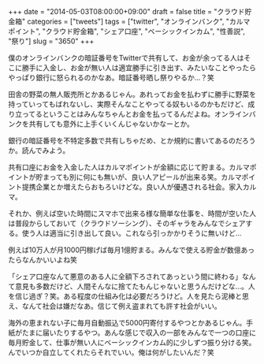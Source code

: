 +++
date = "2014-05-03T08:00:00+09:00"
draft = false
title = "クラウド貯金箱"
categories = ["tweets"]
tags = ["twitter", "オンラインバンク", "カルマポイント", "クラウド貯金箱", "シェア口座", "ベーシックインカム", "性善説", "祭り"]
slug = "3650"
+++

僕のオンラインバンクの暗証番号をTwitterで共有して、お金が余ってる人はそこに勝手に入金し、お金が無い人は適宜勝手に引き出す、みたいなことやったらやっぱり銀行に怒られるのかなあ。暗証番号晒し祭りやるか…？笑

田舎の野菜の無人販売所とかあるじゃん。あれってお金を払わずに勝手に野菜を持っていってもばれないし、実際そんなことやってる奴もいるのかもだけど、成り立ってるということはみんなちゃんとお金を払ってるんだよね。オンラインバンクを共有しても意外に上手くいくんじゃないかなーとか。

銀行の暗証番号を不特定多数で共有しちゃだめ、とか規約に書いてあるのだろうか。読んでみよう。

共有口座にお金を入金した人はカルマポイントが金額に応じて貯まる。カルマポイントが貯まっても別に何にも無いが、良い人アピールが出来る笑。カルマポイント提携企業とか増えたらおもろいけどな。良い人が優遇される社会。家入カルマ。

それか、例えば空いた時間にスマホで出来る様な簡単な仕事を、時間が空いた人は普段からしておいて（クラウドソーシング）、そのギャラをみんなでシェアする。使う人は適当に引き出して良い。これなら引っかかりそうに無いけど…

例えば10万人が月1000円稼げば毎月1億貯まる。みんなで使える貯金が数億あったらなんかいいよね笑

「シェア口座なんて悪意のある人に全額下ろされてあっという間に終わる」なんて意見も多数だけど、人間そんなに捨てたもんじゃないと思うんだけどな…。人を信じ過ぎ？笑。ある程度の仕組み化は必要だろうけど。人を見たら泥棒と思え、なんて社会は嫌だなあ。信じて例え盗まれても許す社会がいい。

海外の恵まれない子に毎月自動振込で5000円寄付するやつとかあるじゃん。手紙がたまに届いたりするやつ。あんな感じで収入の一部をみんなで一つの口座に毎月貯金して、仕事が無い人にベーシックインカム的に少しずつ振り分ける笑。んでいつか自立してくれたらそれでいい。俺は何がしたいんだ？笑
